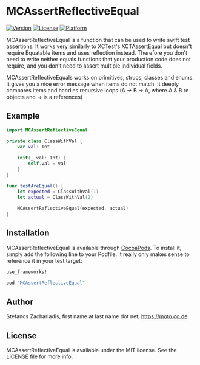 # MCAssertReflectiveEqual

[![Version](https://img.shields.io/cocoapods/v/MCAssertReflectiveEqual.svg?style=flat)](http://cocoapods.org/pods/MCAssertReflectiveEqual)
[![License](https://img.shields.io/cocoapods/l/MCAssertReflectiveEqual.svg?style=flat)](http://cocoapods.org/pods/MCAssertReflectiveEqual)
[![Platform](https://img.shields.io/cocoapods/p/MCAssertReflectiveEqual.svg?style=flat)](http://cocoapods.org/pods/MCAssertReflectiveEqual)

MCAssertReflectiveEqual is a function that can be used to write swift test assertions. It works very similarly to XCTest's XCTAssertEqual
but doesn't require Equatable items and uses reflection instead. Therefore you don't need to write 
neither equals functions that your production code does not require, and you don't need to assert multiple
 individual fields. 
 
 MCAssertReflectiveEquals works on primitives, strucs, classes and enums. It gives you a nice error message
 when items do not match. It deeply compares items and handles recursive loops (A -> B -> A, 
 where A & B re objects and -> is a references)

## Example
```swift
import MCAssertReflectiveEqual

private class ClassWithVal {
    var val: Int
        
    init(_ val: Int) {
        self.val = val
    }
}

func testAreEqual() {
    let expected = ClassWithVal(1)
    let actual = ClassWithVal(2)
    
    MCAssertReflectiveEqual(expected, actual)
}

```

## Installation

MCAssertReflectiveEqual is available through [CocoaPods](http://cocoapods.org). To install
it, simply add the following line to your Podfile. It really only makes sense to reference it in your test target:

```ruby
use_frameworks!

pod "MCAssertReflectiveEqual"
```

## Author

Stefanos Zachariadis, first name at last name dot net, https://moto.co.de

## License

MCAssertReflectiveEqual is available under the MIT license. See the LICENSE file for more info.
